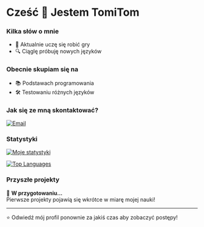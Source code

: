 # Cześć 👋 Jestem TomiTom


### Kilka słów o mnie
- 🌱 Aktualnie uczę się robić gry
- 🔍 Ciąglę próbuję nowych języków

### Obecnie skupiam się na
- 📚 Podstawach programowania
- 🛠️ Testowaniu różnych języków

### Jak się ze mną skontaktować?
[![Email](https://img.shields.io/badge/Gmail-D14836?style=for-the-badge&logo=gmail&logoColor=white)](mailto:tomitom.kontakt@gmail.com)

### Statystyki
[![Moje statystyki](https://github-readme-stats.vercel.app/api?username=devtomitom&show_icons=true&theme=dark)](https://github.com/devtomit)

[![Top Languages](https://github-readme-stats.vercel.app/api/top-langs/?username=devtomitom&layout=compact&theme=dark)](https://github.com/devtomit)

### Przyszłe projekty
🔄 **W przygotowaniu...**  
Pierwsze projekty pojawią się wkrótce w miarę mojej nauki!

---

⭐ Odwiedź mój profil ponownie za jakiś czas aby zobaczyć postępy!
